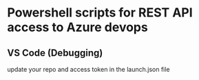 # Powershell scripts for REST API access to Azure devops

## VS Code (Debugging)

update your repo and access token in the launch.json file